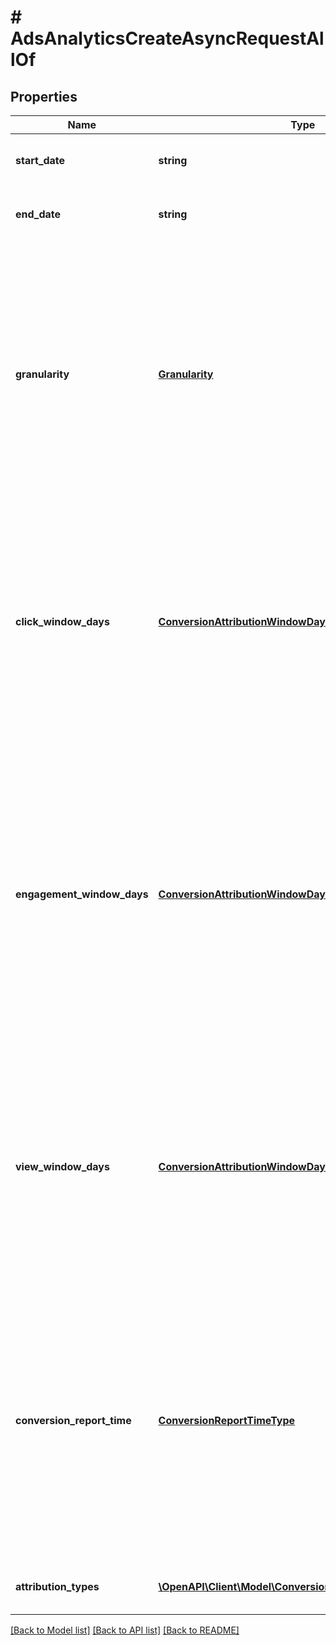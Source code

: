 # # AdsAnalyticsCreateAsyncRequestAllOf

## Properties

Name | Type | Description | Notes
------------ | ------------- | ------------- | -------------
**start_date** | **string** | Metric report start date (UTC). Format: YYYY-MM-DD |
**end_date** | **string** | Metric report end date (UTC). Format: YYYY-MM-DD |
**granularity** | [**Granularity**](Granularity.md) | TOTAL - metrics are aggregated over the specified date range.&lt;br&gt; DAY - metrics are broken down daily.&lt;br&gt; HOUR - metrics are broken down hourly.&lt;br&gt;WEEKLY - metrics are broken down weekly.&lt;br&gt;MONTHLY - metrics are broken down monthly |
**click_window_days** | [**ConversionAttributionWindowDays**](ConversionAttributionWindowDays.md) | Number of days to use as the conversion attribution window for a pin click action. Applies to Pinterest Tag conversion metrics. Prior conversion tags use their defined attribution windows. If not specified, defaults to &#x60;30&#x60; days. | [optional] [default to 30]
**engagement_window_days** | [**ConversionAttributionWindowDays**](ConversionAttributionWindowDays.md) | Number of days to use as the conversion attribution window for an engagement action. Engagements include saves, closeups, link clicks, and carousel card swipes. Applies to Pinterest Tag conversion metrics. Prior conversion tags use their defined attribution windows. If not specified, defaults to &#x60;30&#x60; days. | [optional] [default to 30]
**view_window_days** | [**ConversionAttributionWindowDays**](ConversionAttributionWindowDays.md) | Number of days to use as the conversion attribution window for a view action. Applies to Pinterest Tag conversion metrics. Prior conversion tags use their defined attribution windows. If not specified, defaults to &#x60;1&#x60; day. | [optional] [default to 1]
**conversion_report_time** | [**ConversionReportTimeType**](ConversionReportTimeType.md) | The date by which the conversion metrics returned from this endpoint will be reported. There are two dates associated with a conversion event: the date that the user interacted with the ad, and the date that the user completed a conversion event. | [optional] [default to 'TIME_OF_AD_ACTION']
**attribution_types** | [**\OpenAPI\Client\Model\ConversionReportAttributionType[]**](ConversionReportAttributionType.md) | List of types of attribution for the conversion report | [optional]

[[Back to Model list]](../../README.md#models) [[Back to API list]](../../README.md#endpoints) [[Back to README]](../../README.md)
